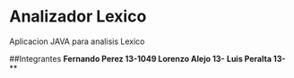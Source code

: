 # Analizador Lexico
Aplicacion JAVA para analisis Lexico


##Integrantes
**Fernando Perez	13-1049
**Lorenzo Alejo		13-****
**Luis Peralta		13-****
